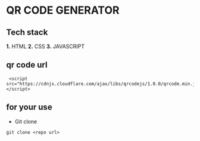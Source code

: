 # QR CODE GENERATOR

## Tech stack

**1.** HTML
**2.** CSS
**3.** JAVASCRIPT


## qr code url
```
 <script src="https://cdnjs.cloudflare.com/ajax/libs/qrcodejs/1.0.0/qrcode.min.js"></script>
 ```

 ## for your use
 - Git clone
 ```
git clone <repo url>
```